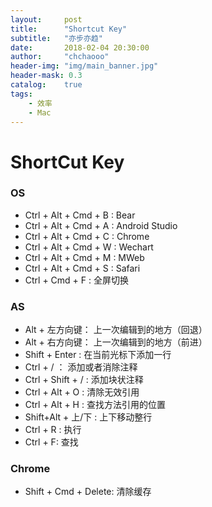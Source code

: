 ```yaml
---
layout:     post
title:      "Shortcut Key"
subtitle:   "亦步亦趋"
date:       2018-02-04 20:30:00
author:     "chchaooo"
header-img: "img/main_banner.jpg"
header-mask: 0.3
catalog:    true
tags:
    - 效率
    - Mac
---
```


# ShortCut Key
### OS
* Ctrl + Alt + Cmd + B : Bear 
* Ctrl + Alt + Cmd + A : Android Studio
* Ctrl + Alt + Cmd + C : Chrome
* Ctrl + Alt + Cmd + W : Wechart
* Ctrl + Alt + Cmd + M : MWeb 
* Ctrl + Alt + Cmd + S  : Safari
* Ctrl           + Cmd + F  : 全屏切换

### AS
* Alt + 左方向键： 上一次编辑到的地方（回退） 
* Alt + 右方向键： 上一次编辑到的地方（前进）
* Shift + Enter : 在当前光标下添加一行
* Ctrl + / ： 添加或者消除注释 
* Ctrl + Shift + / : 添加块状注释
* Ctrl + Alt               + O : 清除无效引用
* Ctrl + Alt               + H : 查找方法引用的位置
* Shift+Alt + 上/下          : 上下移动整行
* Ctrl + R : 执行 
* Ctrl + F: 查找

### Chrome
* Shift + Cmd + Delete: 清除缓存



